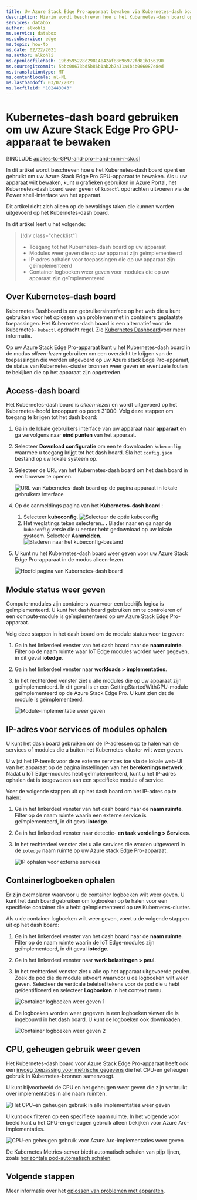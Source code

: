 ```yaml
---
title: Uw Azure Stack Edge Pro-apparaat bewaken via Kubernetes-dash board | Microsoft Docs
description: Hierin wordt beschreven hoe u het Kubernetes-dash board opent en gebruikt om uw Azure Stack Edge Pro-apparaat te bewaken.
services: databox
author: alkohli
ms.service: databox
ms.subservice: edge
ms.topic: how-to
ms.date: 02/22/2021
ms.author: alkohli
ms.openlocfilehash: 19b3595228c29814e42af88696972fd81b156190
ms.sourcegitcommit: 5bbc00673bd5b86b1ab2b7a31a4b4b066087e8ed
ms.translationtype: MT
ms.contentlocale: nl-NL
ms.lasthandoff: 03/07/2021
ms.locfileid: "102443043"
---
```

# <a name="use-kubernetes-dashboard-to-monitor-your-azure-stack-edge-pro-gpu-device"></a>Kubernetes-dash board gebruiken om uw Azure Stack Edge Pro GPU-apparaat te bewaken

[!INCLUDE [applies-to-GPU-and-pro-r-and-mini-r-skus](../../includes/azure-stack-edge-applies-to-gpu-pro-r-mini-r-sku.md)]

In dit artikel wordt beschreven hoe u het Kubernetes-dash board opent en gebruikt om uw Azure Stack Edge Pro GPU-apparaat te bewaken. Als u uw apparaat wilt bewaken, kunt u grafieken gebruiken in Azure Portal, het Kubernetes-dash board weer geven of `kubectl` opdrachten uitvoeren via de Power shell-interface van het apparaat. 

Dit artikel richt zich alleen op de bewakings taken die kunnen worden uitgevoerd op het Kubernetes-dash board.

In dit artikel leert u het volgende:

> [!div class="checklist"]
>
> * Toegang tot het Kubernetes-dash board op uw apparaat
> * Modules weer geven die op uw apparaat zijn geïmplementeerd
> * IP-adres ophalen voor toepassingen die op uw apparaat zijn geïmplementeerd
> * Container logboeken weer geven voor modules die op uw apparaat zijn geïmplementeerd


## <a name="about-kubernetes-dashboard"></a>Over Kubernetes-dash board

Kubernetes Dashboard is een gebruikersinterface op het web die u kunt gebruiken voor het oplossen van problemen met in containers geplaatste toepassingen. Het Kubernetes-dash board is een alternatief voor de Kubernetes- `kubectl` opdracht regel. Zie [Kubernetes Dashboard](https://kubernetes.io/docs/tasks/access-application-cluster/web-ui-dashboard/)voor meer informatie. 

Op uw Azure Stack Edge Pro-apparaat kunt u het Kubernetes-dash board in de modus *alleen-lezen* gebruiken om een overzicht te krijgen van de toepassingen die worden uitgevoerd op uw Azure stack Edge Pro-apparaat, de status van Kubernetes-cluster bronnen weer geven en eventuele fouten te bekijken die op het apparaat zijn opgetreden.

## <a name="access-dashboard"></a>Access-dash board

Het Kubernetes-dash board is *alleen-lezen* en wordt uitgevoerd op het Kubernetes-hoofd knooppunt op poort 31000. Volg deze stappen om toegang te krijgen tot het dash board: 

1. Ga in de lokale gebruikers interface van uw apparaat naar **apparaat** en ga vervolgens naar **eind punten** van het apparaat. 
1. Selecteer **Download configuratie** om een te downloaden `kubeconfig` waarmee u toegang krijgt tot het dash board. Sla het `config.json` bestand op uw lokale systeem op.
1. Selecteer de URL van het Kubernetes-dash board om het dash board in een browser te openen.

    ![URL van Kubernetes-dash board op de pagina apparaat in lokale gebruikers interface](./media/azure-stack-edge-gpu-monitor-kubernetes-dashboard/kubernetes-dashboard-url-local-ui-1.png)

1. Op de aanmeldings pagina van het **Kubernetes-dash board** :
    
    1. Selecteer **kubeconfig**. 
        ![Selecteer de optie kubeconfig](./media/azure-stack-edge-gpu-monitor-kubernetes-dashboard/kubernetes-dashboard-sign-in-1.png) 
    1. Het weglatings teken selecteren.. **.** Blader naar en ga naar de `kubeconfig` versie die u eerder hebt gedownload op uw lokale systeem. Selecteer **Aanmelden**.
        ![Bladeren naar het kubeconfig-bestand](./media/azure-stack-edge-gpu-monitor-kubernetes-dashboard/kubernetes-dashboard-sign-in-2.png)    

6. U kunt nu het Kubernetes-dash board weer geven voor uw Azure Stack Edge Pro-apparaat in de modus alleen-lezen.

    ![Hoofd pagina van Kubernetes-dash board](./media/azure-stack-edge-gpu-monitor-kubernetes-dashboard/kubernetes-dashboard-main-page-1.png)

## <a name="view-module-status"></a>Module status weer geven

Compute-modules zijn containers waarvoor een bedrijfs logica is geïmplementeerd. U kunt het dash board gebruiken om te controleren of een compute-module is geïmplementeerd op uw Azure Stack Edge Pro-apparaat.

Volg deze stappen in het dash board om de module status weer te geven:

1. Ga in het linkerdeel venster van het dash board naar de **naam ruimte**. Filter op de naam ruimte waar IoT Edge modules worden weer gegeven, in dit geval **iotedge**.
1. Ga in het linkerdeel venster naar **workloads > implementaties**.
1. In het rechterdeel venster ziet u alle modules die op uw apparaat zijn geïmplementeerd. In dit geval is er een GettingStartedWithGPU-module geïmplementeerd op de Azure Stack Edge Pro. U kunt zien dat de module is geïmplementeerd.

    ![Module-implementatie weer geven](./media/azure-stack-edge-gpu-monitor-kubernetes-dashboard/kubernetes-view-module-deployment-1.png)

 
## <a name="get-ip-address-for-services-or-modules"></a>IP-adres voor services of modules ophalen

U kunt het dash board gebruiken om de IP-adressen op te halen van de services of modules die u buiten het Kubernetes-cluster wilt weer geven. 

U wijst het IP-bereik voor deze externe services toe via de lokale web-UI van het apparaat op de pagina instellingen van het **berekenings netwerk** . Nadat u IoT Edge-modules hebt geïmplementeerd, kunt u het IP-adres ophalen dat is toegewezen aan een specifieke module of service. 

Voer de volgende stappen uit op het dash board om het IP-adres op te halen:

1. Ga in het linkerdeel venster van het dash board naar de **naam ruimte**. Filter op de naam ruimte waarin een externe service is geïmplementeerd, in dit geval **iotedge**.
1. Ga in het linkerdeel venster naar detectie- **en taak verdeling > Services**.
1. In het rechterdeel venster ziet u alle services die worden uitgevoerd in de `iotedge` naam ruimte op uw Azure stack Edge Pro-apparaat.

    ![IP ophalen voor externe services](./media/azure-stack-edge-gpu-monitor-kubernetes-dashboard/kubernetes-get-ip-external-service-1.png)

## <a name="view-container-logs"></a>Containerlogboeken ophalen

Er zijn exemplaren waarvoor u de container logboeken wilt weer geven. U kunt het dash board gebruiken om logboeken op te halen voor een specifieke container die u hebt geïmplementeerd op uw Kubernetes-cluster.

Als u de container logboeken wilt weer geven, voert u de volgende stappen uit op het dash board:

1. Ga in het linkerdeel venster van het dash board naar de **naam ruimte**. Filter op de naam ruimte waarin de IoT Edge-modules zijn geïmplementeerd, in dit geval **iotedge**.
1. Ga in het linkerdeel venster naar **werk belastingen > peul**.
1. In het rechterdeel venster ziet u alle op het apparaat uitgevoerde peulen. Zoek de pod die de module uitvoert waarvoor u de logboeken wilt weer geven. Selecteer de verticale beletsel tekens voor de pod die u hebt geïdentificeerd en selecteer **Logboeken** in het context menu.

    ![Container logboeken weer geven 1](./media/azure-stack-edge-gpu-monitor-kubernetes-dashboard/kubernetes-view-container-logs-1.png)

1. De logboeken worden weer gegeven in een logboeken viewer die is ingebouwd in het dash board. U kunt de logboeken ook downloaden.

    ![Container logboeken weer geven 2](./media/azure-stack-edge-gpu-monitor-kubernetes-dashboard/kubernetes-view-container-logs-1.png)
    

## <a name="view-cpu-memory-usage"></a>CPU, geheugen gebruik weer geven

Het Kubernetes-dash board voor Azure Stack Edge Pro-apparaat heeft ook een [invoeg toepassing voor metrische gegevens](https://kubernetes.io/docs/tasks/debug-application-cluster/resource-metrics-pipeline/) die het CPU-en geheugen gebruik in Kubernetes-bronnen samenvoegt.
 
U kunt bijvoorbeeld de CPU en het geheugen weer geven die zijn verbruikt over implementaties in alle naam ruimten. 

![Het CPU-en geheugen gebruik in alle implementaties weer geven](./media/azure-stack-edge-gpu-monitor-kubernetes-dashboard/view-cpu-memory-all-1.png)

U kunt ook filteren op een specifieke naam ruimte. In het volgende voor beeld kunt u het CPU-en geheugen gebruik alleen bekijken voor Azure Arc-implementaties.  

![CPU-en geheugen gebruik voor Azure Arc-implementaties weer geven](./media/azure-stack-edge-gpu-monitor-kubernetes-dashboard/view-cpu-memory-azure-arc-1.png)

De Kubernetes Metrics-server biedt automatisch schalen van pijp lijnen, zoals [horizontale pod-automatisch schalen](https://kubernetes.io/docs/tasks/run-application/horizontal-pod-autoscale/).


## <a name="next-steps"></a>Volgende stappen

Meer informatie over het [oplossen van problemen met apparaten](azure-stack-edge-gpu-troubleshoot.md).

